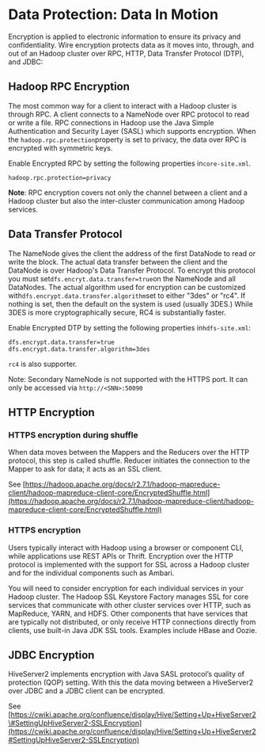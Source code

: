 # Data Protection: Data In Motion

Encryption is applied to electronic information to ensure its privacy and confidentiality. Wire encryption protects data as it moves into, through, and out of an Hadoop cluster over RPC, HTTP, Data Transfer Protocol \(DTP\), and JDBC:

## Hadoop RPC Encryption

The most common way for a client to interact with a Hadoop cluster is through RPC. A client connects to a NameNode over RPC protocol to read or write a file. RPC connections in Hadoop use the Java Simple Authentication and Security Layer \(SASL\) which supports encryption. When the `hadoop.rpc.protection`property is set to privacy, the data over RPC is encrypted with symmetric keys.

Enable Encrypted RPC by setting the following properties in`core-site.xml`.

```
hadoop.rpc.protection=privacy
```

**Note**: RPC encryption covers not only the channel between a client and a Hadoop cluster but also the inter-cluster communication among Hadoop services.

## Data Transfer Protocol

The NameNode gives the client the address of the first DataNode to read or write the block. The actual data transfer between the client and the DataNode is over Hadoop's Data Transfer Protocol. To encrypt this protocol you must set`dfs.encryt.data.transfer=true`on the NameNode and all DataNodes. The actual algorithm used for encryption can be customized with`dfs.encrypt.data.transfer.algorithm`set to either "3des" or "rc4". If nothing is set, then the default on the system is used \(usually 3DES.\) While 3DES is more cryptographically secure, RC4 is substantially faster.

Enable Encrypted DTP by setting the following properties in`hdfs-site.xml`:

```
dfs.encrypt.data.transfer=true
dfs.encrypt.data.transfer.algorithm=3des
```

`rc4` is also supporter.

Note: Secondary NameNode is not supported with the HTTPS port. It can only be accessed via `http://<SNN>:50090`

## HTTP Encryption

### HTTPS encryption during shuffle

When data moves between the Mappers and the Reducers over the HTTP protocol, this step is called shuffle. Reducer initiates the connection to the Mapper to ask for data; it acts as an SSL client.

See [https://hadoop.apache.org/docs/r2.7.1/hadoop-mapreduce-client/hadoop-mapreduce-client-core/EncryptedShuffle.html](https://hadoop.apache.org/docs/r2.7.1/hadoop-mapreduce-client/hadoop-mapreduce-client-core/EncryptedShuffle.html)

### HTTPS encryption

Users typically interact with Hadoop using a browser or component CLI, while applications use REST APIs or Thrift. Encryption over the HTTP protocol is implemented with the support for SSL across a Hadoop cluster and for the individual components such as Ambari.

You will need to consider encryption for each individual services in your Hadoop cluster. The Hadoop SSL Keystore Factory manages SSL for core services that communicate with other cluster services over HTTP, such as MapReduce, YARN, and HDFS. Other components that have services that are typically not distributed, or only receive HTTP connections directly from clients, use built-in Java JDK SSL tools. Examples include HBase and Oozie.

## JDBC Encryption

HiveServer2 implements encryption with Java SASL protocol’s quality of protection \(QOP\) setting. With this the data moving between a HiveServer2 over JDBC and a JDBC client can be encrypted.

See [https://cwiki.apache.org/confluence/display/Hive/Setting+Up+HiveServer2\#SettingUpHiveServer2-SSLEncryption](https://cwiki.apache.org/confluence/display/Hive/Setting+Up+HiveServer2#SettingUpHiveServer2-SSLEncryption)

